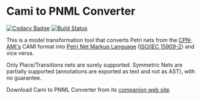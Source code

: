 Cami to PNML Converter
============

[![Codacy Badge](https://api.codacy.com/project/badge/Grade/3d6f9e8e340c42ed9951340970b2e916)](https://www.codacy.com/app/lhillah/camipnml?utm_source=github.com&utm_medium=referral&utm_content=lhillah/camipnml&utm_campaign=badger)
[![Build Status](https://travis-ci.org/lhillah/camipnml.svg?branch=master)](https://travis-ci.org/lhillah/camipnml)


This is a model transformation tool that converts Petri nets from the [CPN-AMI's](http://move.lip6.fr/software/CPNAMI/) CAMI format into [Petri Net Markup Language](http://www.pnml.org) ([ISO/IEC 15909-2](http://www.iso.org/iso/catalogue_detail.htm?csnumber=43538)) and vice versa. 

Only Place/Transitions nets are surely supported. Symmetric Nets are partially supported (annotations are exported as text and not as AST), with no guarantee.

Download Cami to PNML Converter from its [companion web site](http://pnml.lip6.fr/camipnml/).
